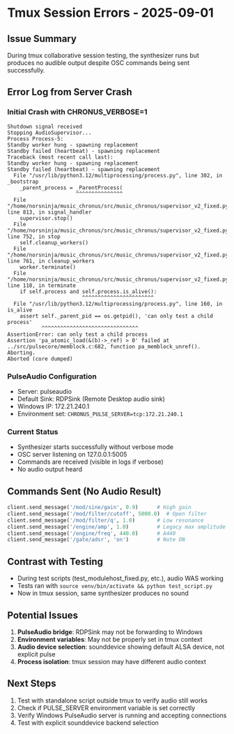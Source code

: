# Tmux Session Errors - 2025-09-01

## Issue Summary
During tmux collaborative session testing, the synthesizer runs but produces no audible output despite OSC commands being sent successfully.

## Error Log from Server Crash

### Initial Crash with CHRONUS_VERBOSE=1
```
Shutdown signal received
Stopping AudioSupervisor...
Process Process-5:
Standby worker hung - spawning replacement
Standby failed (heartbeat) - spawning replacement
Traceback (most recent call last):
Standby worker hung - spawning replacement
Standby failed (heartbeat) - spawning replacement
  File "/usr/lib/python3.12/multiprocessing/process.py", line 302, in _bootstrap
    _parent_process = _ParentProcess(
                      ^^^^^^^^^^^^^^^
  File "/home/norsninja/music_chronus/src/music_chronus/supervisor_v2_fixed.py", line 813, in signal_handler
    supervisor.stop()
  File "/home/norsninja/music_chronus/src/music_chronus/supervisor_v2_fixed.py", line 752, in stop
    self.cleanup_workers()
  File "/home/norsninja/music_chronus/src/music_chronus/supervisor_v2_fixed.py", line 761, in cleanup_workers
    worker.terminate()
  File "/home/norsninja/music_chronus/src/music_chronus/supervisor_v2_fixed.py", line 118, in terminate
    if self.process and self.process.is_alive():
                        ^^^^^^^^^^^^^^^^^^^^^^^
  File "/usr/lib/python3.12/multiprocessing/process.py", line 160, in is_alive
    assert self._parent_pid == os.getpid(), 'can only test a child process'
           ^^^^^^^^^^^^^^^^^^^^^^^^^^^^^^^
AssertionError: can only test a child process
Assertion 'pa_atomic_load(&(b)->_ref) > 0' failed at ../src/pulsecore/memblock.c:682, function pa_memblock_unref(). Aborting.
Aborted (core dumped)
```

### PulseAudio Configuration
- Server: pulseaudio
- Default Sink: RDPSink (Remote Desktop audio sink)
- Windows IP: 172.21.240.1
- Environment set: `CHRONUS_PULSE_SERVER=tcp:172.21.240.1`

### Current Status
- Synthesizer starts successfully without verbose mode
- OSC server listening on 127.0.0.1:5005
- Commands are received (visible in logs if verbose)
- No audio output heard

## Commands Sent (No Audio Result)
```python
client.send_message('/mod/sine/gain', 0.9)      # High gain
client.send_message('/mod/filter/cutoff', 5000.0)  # Open filter
client.send_message('/mod/filter/q', 1.0)       # Low resonance
client.send_message('/engine/amp', 1.0)         # Legacy max amplitude
client.send_message('/engine/freq', 440.0)      # A440
client.send_message('/gate/adsr', 'on')         # Note ON
```

## Contrast with Testing
- During test scripts (test_modulehost_fixed.py, etc.), audio WAS working
- Tests ran with `source venv/bin/activate && python test_script.py`
- Now in tmux session, same synthesizer produces no sound

## Potential Issues
1. **PulseAudio bridge**: RDPSink may not be forwarding to Windows
2. **Environment variables**: May not be properly set in tmux context
3. **Audio device selection**: sounddevice showing default ALSA device, not explicit pulse
4. **Process isolation**: tmux session may have different audio context

## Next Steps
1. Test with standalone script outside tmux to verify audio still works
2. Check if PULSE_SERVER environment variable is set correctly
3. Verify Windows PulseAudio server is running and accepting connections
4. Test with explicit sounddevice backend selection